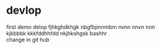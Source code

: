 # devlop
first demo delop
fjhkghdkhgk
nbgfbjmnmbm nvnn nnvn nnn  <br>kjkbbbk kkkfddhhfdd nkjhkshgsk bashhr
<br>   change in git hub 
